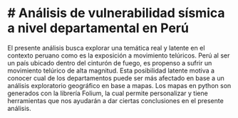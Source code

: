 # # Análisis de vulnerabilidad sísmica a nivel departamental en Perú

El presente análisis busca explorar una temática real y latente en el contexto peruano como es la exposición a movimiento telúricos. Perú al ser un país ubicado dentro del cinturón de fuego, es propenso a sufrir un movimiento telúrico de alta magnitud. Esta posibilidad latente motiva a conocer cual de los departamentos puede ser más afectado en base a un análisis exploratorio geográfico en base a mapas. 
Los mapas en python son generados con la librería Folium, la cual permite personalizar y tiene herramientas que nos ayudarán a dar ciertas conclusiones en el presente análisis.
